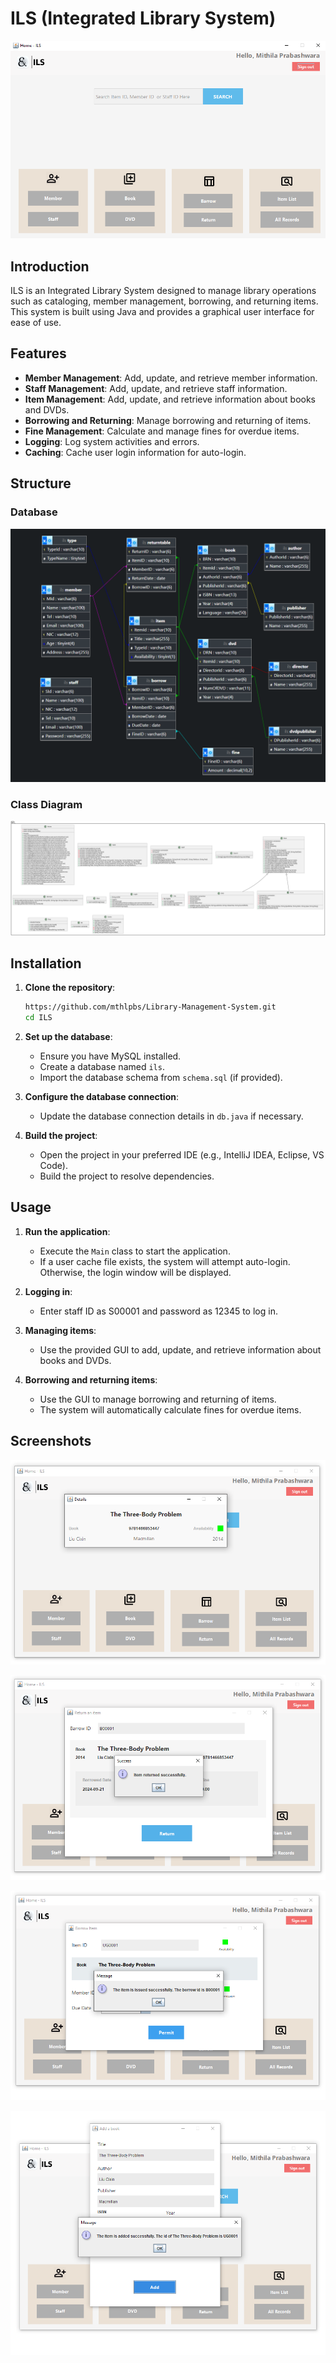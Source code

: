 # ILS (Integrated Library System)

![home](./screenshots/Dashboard.png)
## Introduction
ILS is an Integrated Library System designed to manage library operations such as cataloging, member management, borrowing, and returning items. This system is built using Java and provides a graphical user interface for ease of use.

## Features
- **Member Management**: Add, update, and retrieve member information.
- **Staff Management**: Add, update, and retrieve staff information.
- **Item Management**: Add, update, and retrieve information about books and DVDs.
- **Borrowing and Returning**: Manage borrowing and returning of items.
- **Fine Management**: Calculate and manage fines for overdue items.
- **Logging**: Log system activities and errors.
- **Caching**: Cache user login information for auto-login.

## Structure

### Database
![data diagram](./structure/databaseStructure.png)

### Class Diagram
![class diagram](./structure/classDiagram.svg)

## Installation
1. **Clone the repository**:
    ```sh
    https://github.com/mthlpbs/Library-Management-System.git
    cd ILS
    ```

2. **Set up the database**:
    - Ensure you have MySQL installed.
    - Create a database named `ils`.
    - Import the database schema from `schema.sql` (if provided).

3. **Configure the database connection**:
    - Update the database connection details in `db.java` if necessary.

4. **Build the project**:
    - Open the project in your preferred IDE (e.g., IntelliJ IDEA, Eclipse, VS Code).
    - Build the project to resolve dependencies.

## Usage
1. **Run the application**:
    - Execute the `Main` class to start the application.
    - If a user cache file exists, the system will attempt auto-login. Otherwise, the login window will be displayed.

2. **Logging in**:
    - Enter staff ID as S00001 and password as 12345 to log in.

3. **Managing items**:
    - Use the provided GUI to add, update, and retrieve information about books and DVDs.

4. **Borrowing and returning items**:
    - Use the GUI to manage borrowing and returning of items.
    - The system will automatically calculate fines for overdue items.

## Screenshots

![screenshots](./screenshots/Boook@SeachRes.png)

![screenshots](./screenshots/ReturnItemRes.png)

![screenshots](./screenshots/BorrowItemRes.png)

![screenshots](./screenshots/AddABookSuccess.png)
